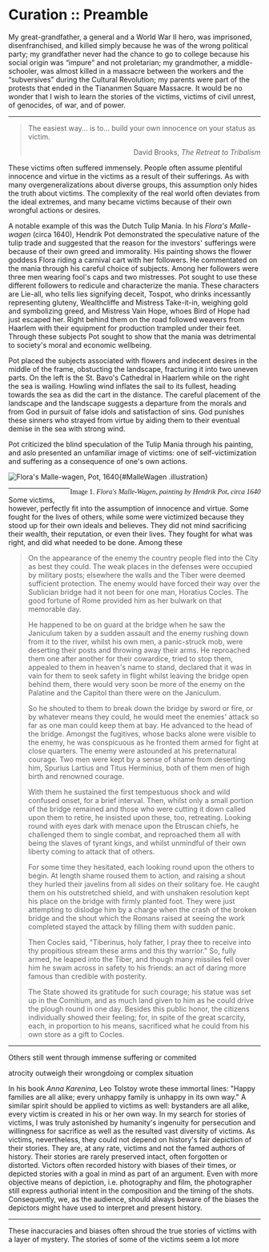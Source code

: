 # Curation :: Preamble

My great-grandfather, a general and a World War II hero, was imprisoned, disenfranchised, and killed simply because he was of the wrong political party; my grandfather never had the chance to go to college because his social origin was “impure” and not proletarian; my grandmother, a middle-schooler, was almost killed in a massacre between the workers and the “subversives” during the Cultural Revolution; my parents were part of the protests that ended in the Tiananmen Square Massacre. It would be no wonder that I wish to learn the stories of the victims, victims of civil unrest, of genocides, of war, and of power.

---

> The easiest way... is to… build your own innocence on your status as victim.
>
> <p style="text-align: right">David Brooks, <em>The Retreat to Tribalism</em></p>

These victims often suffered immensely. People often assume plentiful innocence and virtue in the victims as a result of their sufferings. As with many overgeneralizations about diverse groups, this assumption only hides the truth about victims. The complexity of the real world often deviates from the ideal extremes, and many became victims because of their own wrongful actions or desires.

A notable example of this was the Dutch Tulip Mania. In his *Flora's Malle-wagen* (circa 1640), Hendrik Pot demonstrated the speculative nature of the tulip trade and suggested that the reason for the investors' sufferings were because of their own greed and immorality. His painting shows the flower goddess Flora riding a carnival cart with her followers. He commentated on the mania through his careful choice of subjects. Among her followers were three men wearing fool's caps and two mistresses. Pot sought to use these different followers to redicule and characterize the mania. These characters are Lie-all, who tells lies signifying deceit, Tospot, who drinks incessantly representing gluteny, Wealthcliffe and Mistress Take-it-in, weighing gold and symbolizing greed, and Mistress Vain Hope, whoes Bird of Hope had just escaped her. Right behind them on the road followed weavers from Haarlem with their equipment for production trampled under their feet. Through these subjects Pot sought to show that the mania was detrimental to society's moral and economic wellbeing.

Pot placed the subjects associated with flowers and indecent desires in the middle of the frame, obstucting the landscape, fracturing it into two uneven parts. On the left is the St. Bavo's Cathedral in Haarlem while on the right the sea is wailing. Howling wind inflates the sail to its fullest, heading towards the sea as did the cart in the distance. The careful placement of the landscape and the landscape suggests a departure from the morals and from God in pursuit of false idols and satisfaction of sins. God punishes these sinners who strayed from virtue by aiding them to their eventual demise in the sea with strong wind. 

Pot criticized the blind speculation of the Tulip Mania through his painting, and aslo presented an unfamiliar image of victims: one of self-victimization and suffering as a consequence of one's own actions.

![Flora's Malle-wagen, Pot, 1640](https://wuetal.github.io/EuroCuration/src/Flora's%20Malle-wagen,%20Hendrik%20Pot,%201640.jpg){#MalleWagen .illustration}

<span style="float: right; font-family: 'Times New Roman';">Image 1. *Flora's Malle-Wagen, painting by Hendrik Pot, circa 1640*</span>

---

Some victims, however, perfectly fit into the assumption of innocence and virtue. Some fought for the lives of others, while some were victimized because they stood up for their own ideals and believes. They did not mind sacrificing their wealth, their reputation, or even their lives. They fought for what was right, and did what needed to be done. Among these 



> On the appearance of the enemy the country people fled into the City as best they could. The weak places in the defenses were occupied by military posts; elsewhere the walls and the Tiber were deemed sufficient protection. The enemy would have forced their way over the Sublician bridge had it not been for one man, Horatius Cocles. The good fortune of Rome provided him as her bulwark on that memorable day.
>
> He happened to be on guard at the bridge when he saw the Janiculum taken by a sudden assault and the enemy rushing down from it to the river, whilst his own men, a panic-struck mob, were deserting their posts and throwing away their arms. He reproached them one after another for their cowardice, tried to stop them, appealed to them in heaven's name to stand, declared that it was in vain for them to seek safety in flight whilst leaving the bridge open behind them, there would very soon be more of the enemy on the Palatine and the Capitol than there were on the Janiculum.
>
> So he shouted to them to break down the bridge by sword or fire, or by whatever means they could, he would meet the enemies' attack so far as one man could keep them at bay. He advanced to the head of the bridge. Amongst the fugitives, whose backs alone were visible to the enemy, he was conspicuous as he fronted them armed for fight at close quarters. The enemy were astounded at his preternatural courage. Two men were kept by a sense of shame from deserting him, Spurius Lartius and Titus Herminius, both of them men of high birth and renowned courage.
>
> With them he sustained the first tempestuous shock and wild confused onset, for a brief interval. Then, whilst only a small portion of the bridge remained and those who were cutting it down called upon them to retire, he insisted upon these, too, retreating. Looking round with eyes dark with menace upon the Etruscan chiefs, he challenged them to single combat, and reproached them all with being the slaves of tyrant kings, and whilst unmindful of their own liberty coming to attack that of others.
>
> For some time they hesitated, each looking round upon the others to begin. At length shame roused them to action, and raising a shout they hurled their javelins from all sides on their solitary foe. He caught them on his outstretched shield, and with unshaken resolution kept his place on the bridge with firmly planted foot. They were just attempting to dislodge him by a charge when the crash of the broken bridge and the shout which the Romans raised at seeing the work completed stayed the attack by filling them with sudden panic.
>
> Then Cocles said, "Tiberinus, holy father, I pray thee to receive into thy propitious stream these arms and this thy warrior." So, fully armed, he leaped into the Tiber, and though many missiles fell over him he swam across in safety to his friends: an act of daring more famous than credible with posterity.
>
> The State showed its gratitude for such courage; his statue was set up in the Comitium, and as much land given to him as he could drive the plough round in one day. Besides this public honor, the citizens individually showed their feeling; for, in spite of the great scarcity, each, in proportion to his means, sacrificed what he could from his own store as a gift to Cocles.

---

Others still went through immense suffering or commited 

atrocity outweigh their wrongdoing or complex situation

In his book _Anna Karenina_, Leo Tolstoy wrote these immortal lines: "Happy families are all alike; every unhappy family is unhappy in its own way." A similar spirit should be applied to victims as well: bystanders are all alike, every victim is created in his or her own way. In my search for stories of victims, I was truly astonished by humanity's ingenuity for persecution and willingness for sacrifice as well as the resulted vast diversity of victims. As victims, nevertheless, they could not depend on history's fair depiction of their stories. They are, at any rate, victims and not the famed authors of history. Their stories are rarely preserved intact, often forgotten or distorted. Victors often recorded history with biases of their times, or depicted stories with a goal in mind as part of an argument. Even with more objective means of depiction, i.e. photography and film, the photographer still express authorial intent in the composition and the timing of the shots. Consequently, we, as the audience, should always beware of the biases the depictors might have used to interpret and present history.

---

These inaccuracies and biases often shroud the true stories of victims with a layer of mystery. The stories of some of the victims seem a lot more 